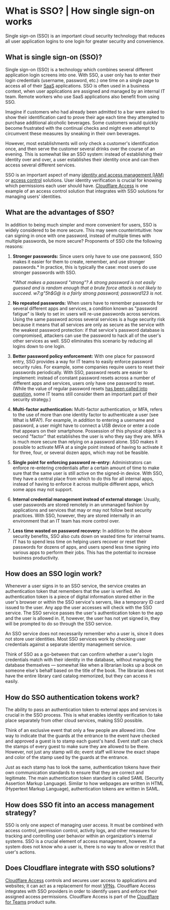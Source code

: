 # What is SSO? | How single sign-on works

Single sign-on (SSO) is an important cloud security technology that reduces all user application logins to one login for greater security and convenience.

## What is single sign-on (SSO)?

Single sign-on (SSO) is a technology which combines several different application login screens into one. With SSO, a user only has to enter their login credentials (username, password, etc.) one time on a single page to access all of their [SaaS](https://www.cloudflare.com/learning/cloud/what-is-saas/) applications. SSO is often used in a business context, when user applications are assigned and managed by an internal IT team. Remote workers who use SaaS applications also benefit from using SSO.

Imagine if customers who had already been admitted to a bar were asked to show their identification card to prove their age each time they attempted to purchase additional alcoholic beverages. Some customers would quickly become frustrated with the continual checks and might even attempt to circumvent these measures by sneaking in their own beverages.

However, most establishments will only check a customer's identification once, and then serve the customer several drinks over the course of an evening. This is somewhat like an SSO system: instead of establishing their identity over and over, a user establishes their identity once and can then access several different services.

SSO is an important aspect of many [identity and access management (IAM)](https://www.cloudflare.com/learning/access-management/what-is-identity-and-access-management/) or [access control](https://www.cloudflare.com/learning/access-management/what-is-access-control/) solutions. User identity verification is crucial for knowing which permissions each user should have. [Cloudflare Access](https://teams.cloudflare.com/access/) is one example of an access control solution that integrates with SSO solutions for managing users' identities.

## What are the advantages of SSO?

In addition to being much simpler and more convenient for users, SSO is widely considered to be more secure. This may seem counterintuitive: how can signing in once with one password, instead of multiple times with multiple passwords, be more secure? Proponents of SSO cite the following reasons:

1. **Stronger passwords:** Since users only have to use one password, SSO makes it easier for them to create, remember, and use stronger passwords.* In practice, this is typically the case: most users do use stronger passwords with SSO.

   **What makes a password "strong"? A strong password is not easily guessed and is random enough that a brute force attack is not likely to succeed. w7:g"5h$G@ is a fairly strong password; password123 is not.*

2. **No repeated passwords:** When users have to remember passwords for several different apps and services, a condition known as "password fatigue" is likely to set in: users will re-use passwords across services. Using the same password across several services is a huge security risk because it means that all services are only as secure as the service with the weakest password protection: if that service's password database is compromised, attackers can use the password to hack all of the user's other services as well. SSO eliminates this scenario by reducing all logins down to one login.

3. **Better password policy enforcement:** With one place for password entry, SSO provides a way for IT teams to easily enforce password security rules. For example, some companies require users to reset their passwords periodically. With SSO, password resets are easier to implement: instead of constant password resets across a number of different apps and services, users only have one password to reset. (While the value of regular password resets [has been called into question](https://docs.microsoft.com/en-us/archive/blogs/secguide/security-baseline-final-for-windows-10-v1903-and-windows-server-v1903), some IT teams still consider them an important part of their security strategy.)

4. **Multi-factor authentication:** Multi-factor authentication, or MFA, refers to the use of more than one identity factor to authenticate a user (see What is MFA?). For example, in addition to entering a username and password, a user might have to connect a USB device or enter a code that appears on their smartphone. Possession of this physical object is a second "factor" that establishes the user is who they say they are. MFA is much more secure than relying on a password alone. SSO makes it possible to activate MFA at a single point instead of having to activate it for three, four, or several dozen apps, which may not be feasible.

5. **Single point for enforcing password re-entry:** Administrators can enforce re-entering credentials after a certain amount of time to make sure that the same user is still active on the signed-in device. With SSO, they have a central place from which to do this for all internal apps, instead of having to enforce it across multiple different apps, which some apps may not support.

6. **Internal credential management instead of external storage:** Usually, user passwords are stored remotely in an unmanaged fashion by applications and services that may or may not follow best security practices. With SSO, however, they are stored internally in an environment that an IT team has more control over.

7. **Less time wasted on password recovery:** In addition to the above security benefits, SSO also cuts down on wasted time for internal teams. IT has to spend less time on helping users recover or reset their passwords for dozens of apps, and users spend less time signing into various apps to perform their jobs. This has the potential to increase business productivity.

## How does an SSO login work?

Whenever a user signs in to an SSO service, the service creates an authentication token that remembers that the user is verified. An authentication token is a piece of digital information stored either in the user's browser or within the SSO service's servers, like a temporary ID card issued to the user. Any app the user accesses will check with the SSO service. The SSO service passes the user's authentication token to the app and the user is allowed in. If, however, the user has not yet signed in, they will be prompted to do so through the SSO service.

An SSO service does not necessarily remember who a user is, since it does not store user identities. Most SSO services work by checking user credentials against a separate identity management service.

Think of SSO as a go-between that can confirm whether a user's login credentials match with their identity in the database, without managing the database themselves — somewhat like when a librarian looks up a book on someone else's behalf based on the title of the book. The librarian does not have the entire library card catalog memorized, but they can access it easily.

## How do SSO authentication tokens work?

The ability to pass an authentication token to external apps and services is crucial in the SSO process. This is what enables identity verification to take place separately from other cloud services, making SSO possible.

Think of an exclusive event that only a few people are allowed into. One way to indicate that the guards at the entrance to the event have checked and approved a guest is to stamp each guest's hand. Event staff can check the stamps of every guest to make sure they are allowed to be there. However, not just any stamp will do; event staff will know the exact shape and color of the stamp used by the guards at the entrance.

Just as each stamp has to look the same, authentication tokens have their own communication standards to ensure that they are correct and legitimate. The main authentication token standard is called SAML (Security Assertion Markup Language). Similar to how webpages are written in HTML (Hypertext Markup Language), authentication tokens are written in SAML.

## How does SSO fit into an access management strategy?

SSO is only one aspect of managing user access. It must be combined with access control, permission control, activity logs, and other measures for tracking and controlling user behavior within an organization's internal systems. SSO is a crucial element of access management, however. If a system does not know who a user is, there is no way to allow or restrict that user's actions.

## Does Cloudflare integrate with SSO solutions?

[Cloudflare Access](https://teams.cloudflare.com/access/) controls and secures user access to applications and websites; it can act as a replacement for most [VPNs](https://www.cloudflare.com/learning/access-management/what-is-a-vpn/). Cloudflare Access integrates with SSO providers in order to identify users and enforce their assigned access permissions. Cloudflare Access is part of the [Cloudflare for Teams](https://teams.cloudflare.com/) product suite.